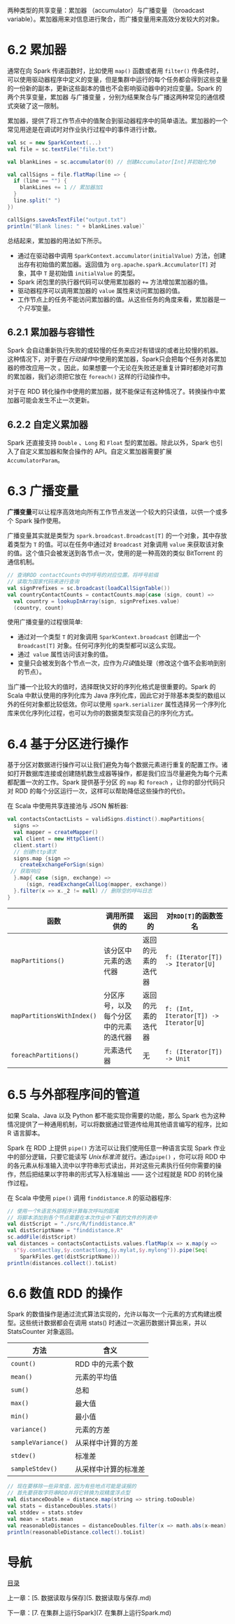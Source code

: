 两种类型的共享变量：累加器 （accumulator）与广播变量 （broadcast variable）。累加器用来对信息进行聚合，而广播变量用来高效分发较大的对象。

# 6.2 累加器

通常在向 Spark 传递函数时，比如使用 `map()` 函数或者用 `filter()` 传条件时，可以使用驱动器程序中定义的变量，但是集群中运行的每个任务都会得到这些变量的一份新的副本，更新这些副本的值也不会影响驱动器中的对应变量。Spark 的两个共享变量，累加器 与广播变量 ，分别为结果聚合与广播这两种常见的通信模式突破了这一限制。

累加器，提供了将工作节点中的值聚合到驱动器程序中的简单语法。累加器的一个常见用途是在调试时对作业执行过程中的事件进行计数。

```scala
val sc = new SparkContext(...)
val file = sc.textFile("file.txt")

val blankLines = sc.accumulator(0) // 创建Accumulator[Int]并初始化为0

val callSigns = file.flatMap(line => {
  if (line == "") {
    blankLines += 1 // 累加器加1
  }
  line.split(" ")
})

callSigns.saveAsTextFile("output.txt")
println("Blank lines: " + blankLines.value)`
```

总结起来，累加器的用法如下所示。

- 通过在驱动器中调用 `SparkContext.accumulator(initialValue)` 方法，创建出存有初始值的累加器。返回值为 `org.apache.spark.Accumulator[T]` 对象，其中 `T` 是初始值 `initialValue` 的类型。
- Spark 闭包里的执行器代码可以使用累加器的 `+=` 方法增加累加器的值。
- 驱动器程序可以调用累加器的 `value` 属性来访问累加器的值。
- 工作节点上的任务不能访问累加器的值。从这些任务的角度来看，累加器是一个*只写*变量。

## 6.2.1 累加器与容错性

Spark 会自动重新执行失败的或较慢的任务来应对有错误的或者比较慢的机器。这种情况下，对于要在*行动操作*中使用的累加器，Spark只会把每个任务对各累加器的修改应用一次 。因此，如果想要一个无论在失败还是重复计算时都绝对可靠的累加器，我们必须把它放在 `foreach()` 这样的行动操作中。

对于在 RDD 转化操作中使用的累加器，就不能保证有这种情况了。转换操作中累加器可能会发生不止一次更新。

## 6.2.2 自定义累加器

Spark 还直接支持 `Double` 、`Long` 和 `Float` 型的累加器。除此以外，Spark 也引入了自定义累加器和聚合操作的 API。自定义累加器需要扩展 `AccumulatorParam`。


# 6.3 广播变量

**广播变量**可以让程序高效地向所有工作节点发送一个较大的只读值，以供一个或多个 Spark 操作使用。

广播变量其实就是类型为 `spark.broadcast.Broadcast[T]` 的一个对象，其中存放着类型为 `T` 的值。可以在任务中通过对 `Broadcast` 对象调用 `value` 来获取该对象的值。这个值只会被发送到各节点一次，使用的是一种高效的类似 BitTorrent 的通信机制。

```scala 
// 查询RDD contactCounts中的呼号的对应位置。将呼号前缀
// 读取为国家代码来进行查询
val signPrefixes = sc.broadcast(loadCallSignTable())
val countryContactCounts = contactCounts.map{case (sign, count) =>
  val country = lookupInArray(sign, signPrefixes.value)
  (country, count)
```

使用广播变量的过程很简单: 

- 通过对一个类型 `T` 的对象调用 `SparkContext.broadcast` 创建出一个 `Broadcast[T]` 对象。任何可序列化的类型都可以这么实现。
- 通过` value` 属性访问该对象的值。
- 变量只会被发到各个节点一次，应作为*只读*值处理（修改这个值不会影响到别的节点）。

当广播一个比较大的值时，选择既快又好的序列化格式是很重要的。Spark 的 Scala 中默认使用的序列化库为 Java 序列化库，因此它对于除基本类型的数组以外的任何对象都比较低效。你可以使用 `spark.serializer` 属性选择另一个序列化库来优化序列化过程，也可以为你的数据类型实现自己的序列化方式。


# 6.4 基于分区进行操作

基于分区对数据进行操作可以让我们避免为每个数据元素进行重复的配置工作。诸如打开数据库连接或创建随机数生成器等操作，都是我们应当尽量避免为每个元素都配置一次的工作。Spark 提供基于分区 的 `map` 和 `foreach` ，让你的部分代码只对 RDD 的每个分区运行一次，这样可以帮助降低这些操作的代价。

在 Scala 中使用共享连接池与 JSON 解析器: 
```scala 
val contactsContactLists = validSigns.distinct().mapPartitions{
  signs =>
  val mapper = createMapper()
  val client = new HttpClient()
  client.start()
  // 创建http请求
  signs.map {sign =>
    createExchangeForSign(sign)
 // 获取响应
  }.map{ case (sign, exchange) =>
      (sign, readExchangeCallLog(mapper, exchange))
  }.filter(x => x._2 != null) // 删除空的呼叫日志
}
```

| 函数                         | 调用所提供的              | 返回的       | 对`RDD[T]`的函数签名                         |
| -------------------------- | ------------------- | --------- | -------------------------------------- |
| `mapPartitions()`          | 该分区中元素的迭代器          | 返回的元素的迭代器 | `f: (Iterator[T]) -> Iterator[U]`      |
| `mapPartitionsWithIndex()` | 分区序号，以及每个分区中的元素的迭代器 | 返回的元素的迭代器 | `f: (Int, Iterator[T]) -> Iterator[U]` |
| `foreachPartitions()`      | 元素迭代器               | 无         | `f: (Iterator[T]) -> Unit`             |



# 6.5 与外部程序间的管道

如果 Scala、Java 以及 Python 都不能实现你需要的功能，那么 Spark 也为这种情况提供了一种通用机制，可以将数据通过管道传给用其他语言编写的程序，比如 R 语言脚本。

Spark 在 RDD 上提供 `pipe()` 方法可以让我们使用任意一种语言实现 Spark 作业中的部分逻辑，只要它能读写 *Unix标准流* 就行。通过`pipe()` ，你可以将 RDD 中的各元素从标准输入流中以字符串形式读出，并对这些元素执行任何你需要的操作，然后把结果以字符串的形式写入标准输出 —— 这个过程就是 RDD 的转化操作过程。

在 Scala 中使用 `pipe()` 调用 `finddistance.R` 的驱动器程序: 

```scala 
// 使用一个R语言外部程序计算每次呼叫的距离
// 将脚本添加到各个节点需要在本次作业中下载的文件的列表中
val distScript = "./src/R/finddistance.R"
val distScriptName = "finddistance.R"
sc.addFile(distScript)
val distances = contactsContactLists.values.flatMap(x => x.map(y =>
  s"$y.contactlay,$y.contactlong,$y.mylat,$y.mylong")).pipe(Seq(
    SparkFiles.get(distScriptName)))
println(distances.collect().toList)
```

# 6.6 数值 RDD 的操作

Spark 的数值操作是通过流式算法实现的，允许以每次一个元素的方式构建出模型。这些统计数据都会在调用 stats() 时通过一次遍历数据计算出来，并以 StatsCounter 对象返回。

| 方法                 | 含义         |
| ------------------ | ---------- |
| `count()`          | RDD 中的元素个数 |
| `mean()`           | 元素的平均值     |
| `sum()`            | 总和         |
| `max()`            | 最大值        |
| `min()`            | 最小值        |
| `variance()`       | 元素的方差      |
| `sampleVariance()` | 从采样中计算的方差  |
| `stdev()`          | 标准差        |
| `sampleStdev()`    | 从采样中计算的标准差 |

```scala
// 现在要移除一些异常值，因为有些地点可能是误报的
// 首先要获取字符串RDD并将它转换为双精度浮点型
val distanceDouble = distance.map(string => string.toDouble)
val stats = distanceDoubles.stats()
val stddev = stats.stdev
val mean = stats.mean
val reasonableDistances = distanceDoubles.filter(x => math.abs(x-mean) < 3 * stddev)
println(reasonableDistance.collect().toList)
```

# 导航

[目录](README.md)

上一章：[5. 数据读取与保存](5. 数据读取与保存.md)

下一章：[7. 在集群上运行Spark](7. 在集群上运行Spark.md)
